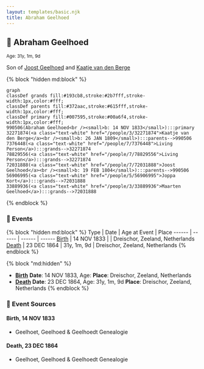 ```yaml
---
layout: templates/basic.njk
title: Abraham Geelhoed
---
```

## 🔵 Abraham Geelhoed
<small>Age: 31y, 1m, 9d</small>

Son of [Joost Geelhoed](/people/7/72031888) and [Kaatje van den Berge](/people/3/32271874)

{% block "hidden md:block" %}
```mermaid
graph
classDef grands fill:#193cb8,stroke:#2b7fff,stroke-width:1px,color:#fff;
classDef parents fill:#372aac,stroke:#615fff,stroke-width:1px,color:#fff;
classDef primary fill:#007595,stroke:#00a6f4,stroke-width:1px,color:#fff;
990506(Abraham Geelhoed<br /><small>b: 14 NOV 1833</small>):::primary
32271874(<a class="text-white" href="/people/3/32271874">Kaatje van den Berge</a><br /><small>b: 26 JAN 1809</small>):::parents-->990506
7376448(<a class="text-white" href="/people/7/7376448">Living Person</a>):::grands-->32271874
78829556(<a class="text-white" href="/people/7/78829556">Living Person</a>):::grands-->32271874
72031888(<a class="text-white" href="/people/7/72031888">Joost Geelhoed</a><br /><small>b: 19 FEB 1804</small>):::parents-->990506
56906995(<a class="text-white" href="/people/5/56906995">Joppa Kort</a>):::grands-->72031888
33889936(<a class="text-white" href="/people/3/33889936">Maarten Geelhoed</a>):::grands-->72031888
```
{% endblock %}

### 📆 Events

{% block "hidden md:block" %}
Type | Date | Age at Event | Place
------ | ------ | ------ | ------
[Birth](#event-event-2) | 14 NOV 1833 |  | Dreischor, Zeeland, Netherlands
[Death](#event-event-3) | 23 DEC 1864 | 31y, 1m, 9d | Dreischor, Zeeland, Netherlands
{% endblock %}

{% block "md:hidden" %}
- **[Birth](#event-event-2)**
**Date**: 14 NOV 1833, Age:
**Place**: Dreischor, Zeeland, Netherlands
- **[Death](#event-event-3)**
**Date**: 23 DEC 1864, Age: 31y, 1m, 9d
**Place**: Dreischor, Zeeland, Netherlands
{% endblock %}

### 📰 Event Sources

#### <a id="event-event-2"></a> Birth, 14 NOV 1833
* Geelhoet, Geelhoed & Geelhoedt Genealogie

#### <a id="event-event-3"></a> Death, 23 DEC 1864
* Geelhoet, Geelhoed & Geelhoedt Genealogie